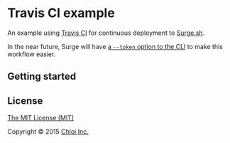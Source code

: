 # Travis CI example

An example using [Travis CI](https://travis-ci.org) for continuous deployment to [Surge.sh](https://surge.sh).

In the near future, Surge will have [a `--token` option to the CLI](https://github.com/sintaxi/surge/issues/63) to make this workflow easier.

## Getting started

## License

[The MIT License (MIT)](LICENSE.md)

Copyright © 2015 [Chloi Inc.](http://chloi.io)
